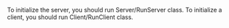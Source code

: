 To initialize the server, you should run Server/RunServer class.
To initialize a client, you should run Client/RunClient class.
